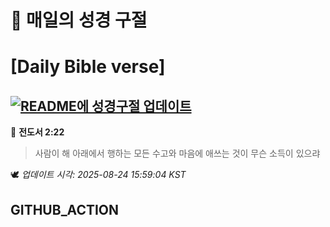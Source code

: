 # 🙏 매일의 성경 구절
# [Daily Bible verse]
## [![README에 성경구절 업데이트](https://github.com/DONGSUKA/first_test/actions/workflows/update-readme-bible.yml/badge.svg)](https://github.com/DONGSUKA/first_test/actions/workflows/update-readme-bible.yml)
<!-- START_BIBLE_VERSE -->
📖 **전도서 2:22**
> 사람이 해 아래에서 행하는 모든 수고와 마음에 애쓰는 것이 무슨 소득이 있으랴

🕊️ _업데이트 시각: 2025-08-24 15:59:04 KST_
  <!-- END_BIBLE_VERSE -->
## GITHUB_ACTION
